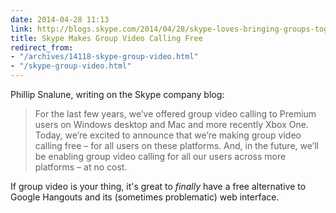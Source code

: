 ```yaml
---
date: 2014-04-28 11:13
link: http://blogs.skype.com/2014/04/28/skype-loves-bringing-groups-together-with-free-group-video-calling/
title: Skype Makes Group Video Calling Free
redirect_from:
- "/archives/14118-skype-group-video.html"
- "/skype-group-video.html"
---
```



Phillip Snalune, writing on the Skype company blog: 

> For the last few years, we’ve offered group video calling to Premium users on Windows desktop and Mac and more recently Xbox One. Today, we’re excited to announce that we’re making group video calling free – for all users on these platforms. And, in the future, we’ll be enabling group video calling for all our users across more platforms – at no cost.

If group video is your thing, it's great to _finally_ have a free alternative to Google Hangouts and its (sometimes problematic) web interface. 
